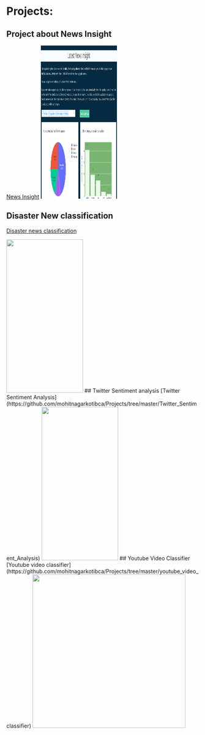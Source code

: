 # Projects:

## Project about News Insight
[News Insight](https://github.com/mohitnagarkotibca/Projects/tree/master/News_Insight)
<img src ='https://github.com/mohitnagarkotibca/Projects/blob/master/images/1.png?raw=true' width=200 height=400>
## Disaster New classification
[Disaster news classification](https://github.com/mohitnagarkotibca/Projects/tree/master/Disaster_news_classfier)

<img src ='https://miro.medium.com/max/700/0*z9jqZsQ7JSTZGSZz.jpg?raw=true' width=200 height=400>
## Twitter Sentiment analysis
[Twitter Sentiment Analysis](https://github.com/mohitnagarkotibca/Projects/tree/master/Twitter_Sentiment_Analysis)

<img src ='https://miro.medium.com/max/2600/1*AbX-MNv3wuo0gVTGhOVZsA.jpeg' width=200 height=400>
## Youtube Video Classifier
[Youtube video classifier](https://github.com/mohitnagarkotibca/Projects/tree/master/youtube_video_classifier)

<img src ='https://yt3.ggpht.com/ytc/AAUvwnhRCS00s226UbsoI2uhe2XFedXEIBw9jaOtstvTo08=s88-c-k-c0x00ffffff-no-rj' width=400 height=400>
